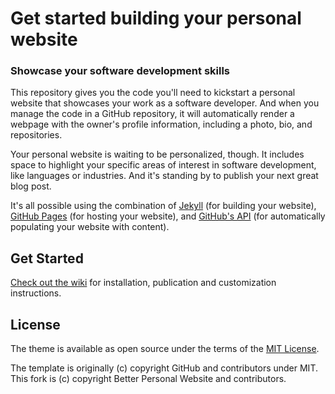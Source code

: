 # Get started building your personal website

### Showcase your software development skills

This repository gives you the code you'll need to kickstart a personal website that showcases your work as a software developer. And when you manage the code in a GitHub repository, it will automatically render a webpage with the owner's profile information, including a photo, bio, and repositories.

Your personal website is waiting to be personalized, though. It includes space to highlight your specific areas of interest in software development, like languages or industries. And it's standing by to publish your next great blog post.

It's all possible using the combination of [Jekyll](https://jekyllrb.com/docs/) (for building your website), [GitHub Pages](https://pages.github.com/) (for hosting your website), and [GitHub's API](https://developer.github.com/v3/) (for automatically populating your website with content).

## Get Started

[Check out the wiki](https://github.com/better-personal-website/personal-website/wiki) for installation, publication and customization instructions.

## License

The theme is available as open source under the terms of the [MIT License](https://opensource.org/licenses/MIT).

The template is originally (c) copyright GitHub and contributors under MIT. This fork is (c) copyright Better Personal Website and contributors.
